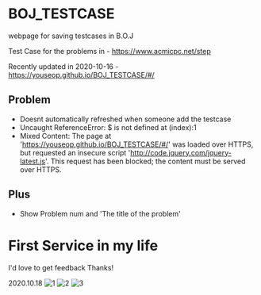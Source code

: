 # BOJ_TESTCASE
 webpage for saving testcases in B.O.J

Test Case for the problems in - https://www.acmicpc.net/step

Recently updated in 2020-10-16 - https://youseop.github.io/BOJ_TESTCASE/#/

## Problem
- Doesnt automatically refreshed when someone add the testcase
- Uncaught ReferenceError: $ is not defined
    at (index):1
- Mixed Content: The page at 'https://youseop.github.io/BOJ_TESTCASE/#/' was loaded over HTTPS, but requested an insecure script 'http://code.jquery.com/jquery-latest.js'. This request has been blocked; the content must be served over HTTPS.

## Plus
- Show Problem num and 'The title of the problem'

# First Service in my life

I'd love to get feedback Thanks!

2020.10.18
![1](https://user-images.githubusercontent.com/66366941/96471470-58c3ea80-126a-11eb-81e1-ad7e14913697.JPG)
![2](https://user-images.githubusercontent.com/66366941/96471479-59f51780-126a-11eb-9d25-cc0249ed48cc.JPG)
![3](https://user-images.githubusercontent.com/66366941/96471481-5a8dae00-126a-11eb-912c-5ea2e76bd3d4.JPG)
